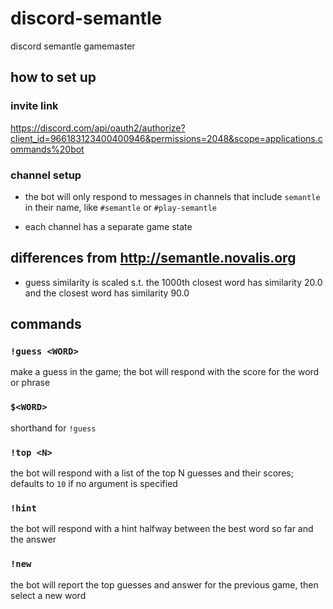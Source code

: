 # discord-semantle
discord semantle gamemaster

## how to set up

### invite link
https://discord.com/api/oauth2/authorize?client_id=966183123400400946&permissions=2048&scope=applications.commands%20bot

### channel setup
- the bot will only respond to messages in channels that include `semantle` in their name, like `#semantle` or `#play-semantle`

- each channel has a separate game state

## differences from http://semantle.novalis.org
- guess similarity is scaled s.t. the 1000th closest word has similarity 20.0 and the closest word has similarity 90.0

## commands

### `!guess <WORD>`
make a guess in the game; the bot will respond with the score for the word or phrase

### `$<WORD>`
shorthand for `!guess`

### `!top <N>`
the bot will respond with a list of the top N guesses and their scores; defaults to `10` if no argument is specified

### `!hint`
the bot will respond with a hint halfway between the best word so far and the answer

### `!new`
the bot will report the top guesses and answer for the previous game, then select a new word
